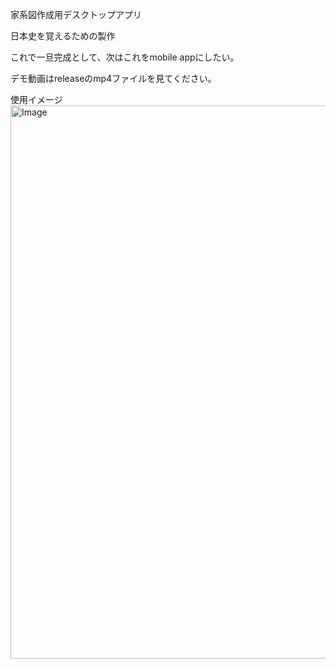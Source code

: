 家系図作成用デスクトップアプリ

日本史を覚えるための製作

これで一旦完成として、次はこれをmobile appにしたい。

デモ動画はreleaseのmp4ファイルを見てください。

使用イメージ
<img width="1181" height="885" alt="Image" src="https://github.com/user-attachments/assets/0b1d0441-4c5d-4309-be34-aa565da60eb9" />
